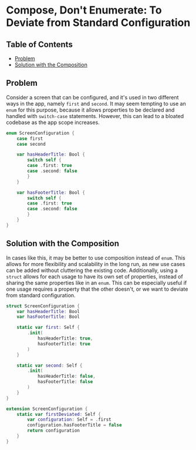 # Compose, Don't Enumerate: To Deviate from Standard Configuration

## Table of Contents

- [Problem](#problem)
- [Solution with the Composition](#solution-with-the-composition)

## Problem

Consider a screen that can be configured, and it's used in two different ways in the app, namely `first` and `second`. It may seem tempting to use an `enum` for this purpose, because it allows properties to be declared and handled with `switch-case` statements. However, this can lead to a bloated codebase as the app scope increases.

```swift
enum ScreenConfiguration {
    case first
    case second

    var hasHeaderTitle: Bool {
        switch self {
        case .first: true
        case .second: false
        }
    }

    var hasFooterTitle: Bool {
        switch self {
        case .first: true
        case .second: false
        }
    }
}
```

## Solution with the Composition

In cases like this, it may be better to use composition instead of `enum`. This allows for more flexibility and scalability in the long run, as new use cases can be added without cluttering the existing code. Additionally, using a `struct` allows for each usage to have its own set of properties, instead of sharing the same properties like in an `enum`. This can be especially useful if one usage requires a property that the other doesn't, or we want to deviate from standard configuration.

```swift
struct ScreenConfiguration {
    var hasHeaderTitle: Bool
    var hasFooterTitle: Bool

    static var first: Self {
        .init(
            hasHeaderTitle: true,
            hasFooterTitle: true
        )
    }

    static var second: Self {
        .init(
            hasHeaderTitle: false,
            hasFooterTitle: false
        )
    }
}

extension ScreenConfiguration {
    static var firstDeviated: Self {
        var configuration: Self = .first
        configuration.hasFooterTitle = false
        return configuration
    }
}
```
